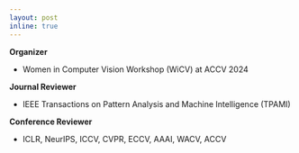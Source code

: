 ```yaml
---
layout: post
inline: true
---
```


**Organizer**
- Women in Computer Vision Workshop (WiCV) at ACCV 2024
  
**Journal Reviewer**
- IEEE Transactions on Pattern Analysis and Machine Intelligence (TPAMI)

**Conference Reviewer**
- ICLR, NeurIPS, ICCV, CVPR, ECCV, AAAI, WACV, ACCV

